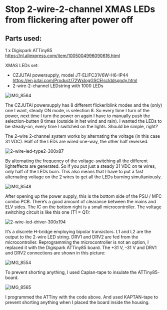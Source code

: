 # Stop 2-wire-2-channel XMAS LEDs from flickering after power off


## Parts used:

1 x Digispark ATTiny85 https://nl.aliexpress.com/item/1005004996090616.html

XMAS LEDs set:
- CZJUTAI powersupply, model JT-ELIFC31V6W-H6-IP44 https://en.jutai.com/Product/72WxlogGSCElsclddsgndy.html
- 2-wire-2-channel LEDstring with 1000 LEDs

![IMG_8564](https://user-images.githubusercontent.com/45515609/209928261-e8caef38-934a-46cf-b2b6-46beef2f015f.jpeg)

The CZJUTAI powersupply has 8 different flicker/blink modes and the (only) one I want, steady ON mode, is selection 8. So every time I turn of the power, next time I turn the power on again I have to manually push the selection-butten 8 times (outside in het wind and rain). I wanted the LEDs to be steady-on, every time I switched on the lights. Should be simple, right?

The 2-wire 2-channel system works by alternating the voltage (in this case 31 VDC). Half of the LEDs are wired one-way, the other half reversed. 

![2-wire-led-type2-300x87](https://user-images.githubusercontent.com/45515609/209933412-566f2e65-3161-4cde-aec2-fed80e0a6c06.png)

By alternating the frequency of the voltage-switching all the different lighteffects are generated. So if you put just a steady 31 VDC on te wires, only half of the LEDs burn. This also means that I have to put a fast alternating voltage on the 2 wires to get all the LEDs burning simultaniously.

![IMG_8548](https://user-images.githubusercontent.com/45515609/209929129-59ca7d4f-bb9b-4bb0-a428-47b8ed94e803.JPG)

After opening up the power supply, this is the bottom side of the PSU / MFC combo PCB. There’s a good amount of clearance between the mains and ELV sides. The IC on the bottom right is a small microcontroller. The voltage switching circuit is like this one (T1 = Q1):

![2-wire-led-driver-300x194](https://user-images.githubusercontent.com/45515609/209936331-91063e6b-cb74-4e8e-ba67-3057bef5965c.png)

It’s a discrete H-bridge employing bipolar transistors. L1 and L2 are the output to the 2-wire LED string. DRV1 and DRV2 are fed from the microcontroller. 
Reprogramming the microcontroller is not an option, I replaced it with the Digispark ATTiny85 board.
The +31 V, -31 V and DRV1 and DRV2 connections are shown in this picture:

![IMG_8554](https://user-images.githubusercontent.com/45515609/209938024-f14ec0bd-b8fb-47d4-87a9-39553bc58920.png)

To prevent shorting anything, I used Caplan-tape to insulate the ATTiny85-board.

![IMG_8565](https://user-images.githubusercontent.com/45515609/209936201-0c2c3915-3cb4-4993-bf12-870d0fa1ef59.jpeg)

I programmed the ATTiny with the code above.
And used KAPTAN-tape to prevent shorting anything when I placed the board inside the housing.


